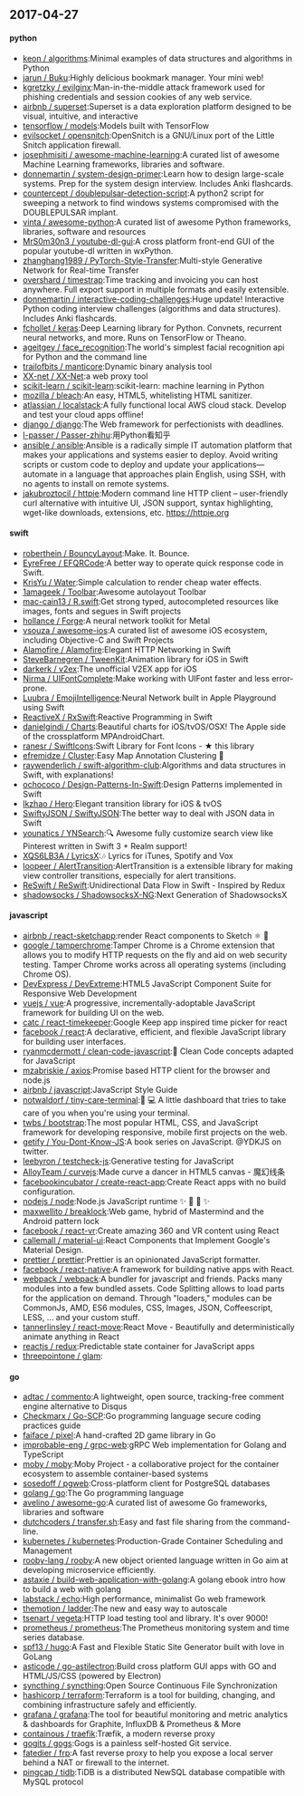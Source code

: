 ## 2017-04-27

#### python
* [keon / algorithms](https://github.com/keon/algorithms):Minimal examples of data structures and algorithms in Python
* [jarun / Buku](https://github.com/jarun/Buku):Highly delicious bookmark manager. Your mini web!
* [kgretzky / evilginx](https://github.com/kgretzky/evilginx):Man-in-the-middle attack framework used for phishing credentials and session cookies of any web service.
* [airbnb / superset](https://github.com/airbnb/superset):Superset is a data exploration platform designed to be visual, intuitive, and interactive
* [tensorflow / models](https://github.com/tensorflow/models):Models built with TensorFlow
* [evilsocket / opensnitch](https://github.com/evilsocket/opensnitch):OpenSnitch is a GNU/Linux port of the Little Snitch application firewall.
* [josephmisiti / awesome-machine-learning](https://github.com/josephmisiti/awesome-machine-learning):A curated list of awesome Machine Learning frameworks, libraries and software.
* [donnemartin / system-design-primer](https://github.com/donnemartin/system-design-primer):Learn how to design large-scale systems. Prep for the system design interview. Includes Anki flashcards.
* [countercept / doublepulsar-detection-script](https://github.com/countercept/doublepulsar-detection-script):A python2 script for sweeping a network to find windows systems compromised with the DOUBLEPULSAR implant.
* [vinta / awesome-python](https://github.com/vinta/awesome-python):A curated list of awesome Python frameworks, libraries, software and resources
* [MrS0m30n3 / youtube-dl-gui](https://github.com/MrS0m30n3/youtube-dl-gui):A cross platform front-end GUI of the popular youtube-dl written in wxPython.
* [zhanghang1989 / PyTorch-Style-Transfer](https://github.com/zhanghang1989/PyTorch-Style-Transfer):Multi-style Generative Network for Real-time Transfer
* [overshard / timestrap](https://github.com/overshard/timestrap):Time tracking and invoicing you can host anywhere. Full export support in multiple formats and easily extensible.
* [donnemartin / interactive-coding-challenges](https://github.com/donnemartin/interactive-coding-challenges):Huge update! Interactive Python coding interview challenges (algorithms and data structures). Includes Anki flashcards.
* [fchollet / keras](https://github.com/fchollet/keras):Deep Learning library for Python. Convnets, recurrent neural networks, and more. Runs on TensorFlow or Theano.
* [ageitgey / face_recognition](https://github.com/ageitgey/face_recognition):The world's simplest facial recognition api for Python and the command line
* [trailofbits / manticore](https://github.com/trailofbits/manticore):Dynamic binary analysis tool
* [XX-net / XX-Net](https://github.com/XX-net/XX-Net):a web proxy tool
* [scikit-learn / scikit-learn](https://github.com/scikit-learn/scikit-learn):scikit-learn: machine learning in Python
* [mozilla / bleach](https://github.com/mozilla/bleach):An easy, HTML5, whitelisting HTML sanitizer.
* [atlassian / localstack](https://github.com/atlassian/localstack):A fully functional local AWS cloud stack. Develop and test your cloud apps offline!
* [django / django](https://github.com/django/django):The Web framework for perfectionists with deadlines.
* [l-passer / Passer-zhihu](https://github.com/l-passer/Passer-zhihu):用Python看知乎
* [ansible / ansible](https://github.com/ansible/ansible):Ansible is a radically simple IT automation platform that makes your applications and systems easier to deploy. Avoid writing scripts or custom code to deploy and update your applications— automate in a language that approaches plain English, using SSH, with no agents to install on remote systems.
* [jakubroztocil / httpie](https://github.com/jakubroztocil/httpie):Modern command line HTTP client – user-friendly curl alternative with intuitive UI, JSON support, syntax highlighting, wget-like downloads, extensions, etc. https://httpie.org

#### swift
* [roberthein / BouncyLayout](https://github.com/roberthein/BouncyLayout):Make. It. Bounce.
* [EyreFree / EFQRCode](https://github.com/EyreFree/EFQRCode):A better way to operate quick response code in Swift.
* [KrisYu / Water](https://github.com/KrisYu/Water):Simple calculation to render cheap water effects.
* [1amageek / Toolbar](https://github.com/1amageek/Toolbar):Awesome autolayout Toolbar
* [mac-cain13 / R.swift](https://github.com/mac-cain13/R.swift):Get strong typed, autocompleted resources like images, fonts and segues in Swift projects
* [hollance / Forge](https://github.com/hollance/Forge):A neural network toolkit for Metal
* [vsouza / awesome-ios](https://github.com/vsouza/awesome-ios):A curated list of awesome iOS ecosystem, including Objective-C and Swift Projects
* [Alamofire / Alamofire](https://github.com/Alamofire/Alamofire):Elegant HTTP Networking in Swift
* [SteveBarnegren / TweenKit](https://github.com/SteveBarnegren/TweenKit):Animation library for iOS in Swift
* [darkerk / v2ex](https://github.com/darkerk/v2ex):The unofficial V2EX app for iOS
* [Nirma / UIFontComplete](https://github.com/Nirma/UIFontComplete):Make working with UIFont faster and less error-prone.
* [Luubra / EmojiIntelligence](https://github.com/Luubra/EmojiIntelligence):Neural Network built in Apple Playground using Swift
* [ReactiveX / RxSwift](https://github.com/ReactiveX/RxSwift):Reactive Programming in Swift
* [danielgindi / Charts](https://github.com/danielgindi/Charts):Beautiful charts for iOS/tvOS/OSX! The Apple side of the crossplatform MPAndroidChart.
* [ranesr / SwiftIcons](https://github.com/ranesr/SwiftIcons):Swift Library for Font Icons - ★ this library
* [efremidze / Cluster](https://github.com/efremidze/Cluster):Easy Map Annotation Clustering 📍
* [raywenderlich / swift-algorithm-club](https://github.com/raywenderlich/swift-algorithm-club):Algorithms and data structures in Swift, with explanations!
* [ochococo / Design-Patterns-In-Swift](https://github.com/ochococo/Design-Patterns-In-Swift):Design Patterns implemented in Swift
* [lkzhao / Hero](https://github.com/lkzhao/Hero):Elegant transition library for iOS & tvOS
* [SwiftyJSON / SwiftyJSON](https://github.com/SwiftyJSON/SwiftyJSON):The better way to deal with JSON data in Swift
* [younatics / YNSearch](https://github.com/younatics/YNSearch):🔍 Awesome fully customize search view like Pinterest written in Swift 3 + Realm support!
* [XQS6LB3A / LyricsX](https://github.com/XQS6LB3A/LyricsX):🎶 Lyrics for iTunes, Spotify and Vox
* [loopeer / AlertTransition](https://github.com/loopeer/AlertTransition):AlertTransition is a extensible library for making view controller transitions, especially for alert transitions.
* [ReSwift / ReSwift](https://github.com/ReSwift/ReSwift):Unidirectional Data Flow in Swift - Inspired by Redux
* [shadowsocks / ShadowsocksX-NG](https://github.com/shadowsocks/ShadowsocksX-NG):Next Generation of ShadowsocksX

#### javascript
* [airbnb / react-sketchapp](https://github.com/airbnb/react-sketchapp):render React components to Sketch ⚛️ 💎
* [google / tamperchrome](https://github.com/google/tamperchrome):Tamper Chrome is a Chrome extension that allows you to modify HTTP requests on the fly and aid on web security testing. Tamper Chrome works across all operating systems (including Chrome OS).
* [DevExpress / DevExtreme](https://github.com/DevExpress/DevExtreme):HTML5 JavaScript Component Suite for Responsive Web Development
* [vuejs / vue](https://github.com/vuejs/vue):A progressive, incrementally-adoptable JavaScript framework for building UI on the web.
* [catc / react-timekeeper](https://github.com/catc/react-timekeeper):Google Keep app inspired time picker for react
* [facebook / react](https://github.com/facebook/react):A declarative, efficient, and flexible JavaScript library for building user interfaces.
* [ryanmcdermott / clean-code-javascript](https://github.com/ryanmcdermott/clean-code-javascript):🛁 Clean Code concepts adapted for JavaScript
* [mzabriskie / axios](https://github.com/mzabriskie/axios):Promise based HTTP client for the browser and node.js
* [airbnb / javascript](https://github.com/airbnb/javascript):JavaScript Style Guide
* [notwaldorf / tiny-care-terminal](https://github.com/notwaldorf/tiny-care-terminal):💖 💻 A little dashboard that tries to take care of you when you're using your terminal.
* [twbs / bootstrap](https://github.com/twbs/bootstrap):The most popular HTML, CSS, and JavaScript framework for developing responsive, mobile first projects on the web.
* [getify / You-Dont-Know-JS](https://github.com/getify/You-Dont-Know-JS):A book series on JavaScript. @YDKJS on twitter.
* [leebyron / testcheck-js](https://github.com/leebyron/testcheck-js):Generative testing for JavaScript
* [AlloyTeam / curvejs](https://github.com/AlloyTeam/curvejs):Made curve a dancer in HTML5 canvas - 魔幻线条
* [facebookincubator / create-react-app](https://github.com/facebookincubator/create-react-app):Create React apps with no build configuration.
* [nodejs / node](https://github.com/nodejs/node):Node.js JavaScript runtime ✨ 🐢 🚀 ✨
* [maxwellito / breaklock](https://github.com/maxwellito/breaklock):Web game, hybrid of Mastermind and the Android pattern lock
* [facebook / react-vr](https://github.com/facebook/react-vr):Create amazing 360 and VR content using React
* [callemall / material-ui](https://github.com/callemall/material-ui):React Components that Implement Google's Material Design.
* [prettier / prettier](https://github.com/prettier/prettier):Prettier is an opinionated JavaScript formatter.
* [facebook / react-native](https://github.com/facebook/react-native):A framework for building native apps with React.
* [webpack / webpack](https://github.com/webpack/webpack):A bundler for javascript and friends. Packs many modules into a few bundled assets. Code Splitting allows to load parts for the application on demand. Through "loaders," modules can be CommonJs, AMD, ES6 modules, CSS, Images, JSON, Coffeescript, LESS, ... and your custom stuff.
* [tannerlinsley / react-move](https://github.com/tannerlinsley/react-move):React Move - Beautifully and deterministically animate anything in React
* [reactjs / redux](https://github.com/reactjs/redux):Predictable state container for JavaScript apps
* [threepointone / glam](https://github.com/threepointone/glam):

#### go
* [adtac / commento](https://github.com/adtac/commento):A lightweight, open source, tracking-free comment engine alternative to Disqus
* [Checkmarx / Go-SCP](https://github.com/Checkmarx/Go-SCP):Go programming language secure coding practices guide
* [faiface / pixel](https://github.com/faiface/pixel):A hand-crafted 2D game library in Go
* [improbable-eng / grpc-web](https://github.com/improbable-eng/grpc-web):gRPC Web implementation for Golang and TypeScript
* [moby / moby](https://github.com/moby/moby):Moby Project - a collaborative project for the container ecosystem to assemble container-based systems
* [sosedoff / pgweb](https://github.com/sosedoff/pgweb):Cross-platform client for PostgreSQL databases
* [golang / go](https://github.com/golang/go):The Go programming language
* [avelino / awesome-go](https://github.com/avelino/awesome-go):A curated list of awesome Go frameworks, libraries and software
* [dutchcoders / transfer.sh](https://github.com/dutchcoders/transfer.sh):Easy and fast file sharing from the command-line.
* [kubernetes / kubernetes](https://github.com/kubernetes/kubernetes):Production-Grade Container Scheduling and Management
* [rooby-lang / rooby](https://github.com/rooby-lang/rooby):A new object oriented language written in Go aim at developing microservice efficiently.
* [astaxie / build-web-application-with-golang](https://github.com/astaxie/build-web-application-with-golang):A golang ebook intro how to build a web with golang
* [labstack / echo](https://github.com/labstack/echo):High performance, minimalist Go web framework
* [themotion / ladder](https://github.com/themotion/ladder):The new and easy way to autoscale
* [tsenart / vegeta](https://github.com/tsenart/vegeta):HTTP load testing tool and library. It's over 9000!
* [prometheus / prometheus](https://github.com/prometheus/prometheus):The Prometheus monitoring system and time series database.
* [spf13 / hugo](https://github.com/spf13/hugo):A Fast and Flexible Static Site Generator built with love in GoLang
* [asticode / go-astilectron](https://github.com/asticode/go-astilectron):Build cross platform GUI apps with GO and HTML/JS/CSS (powered by Electron)
* [syncthing / syncthing](https://github.com/syncthing/syncthing):Open Source Continuous File Synchronization
* [hashicorp / terraform](https://github.com/hashicorp/terraform):Terraform is a tool for building, changing, and combining infrastructure safely and efficiently.
* [grafana / grafana](https://github.com/grafana/grafana):The tool for beautiful monitoring and metric analytics & dashboards for Graphite, InfluxDB & Prometheus & More
* [containous / traefik](https://github.com/containous/traefik):Træfik, a modern reverse proxy
* [gogits / gogs](https://github.com/gogits/gogs):Gogs is a painless self-hosted Git service.
* [fatedier / frp](https://github.com/fatedier/frp):A fast reverse proxy to help you expose a local server behind a NAT or firewall to the internet.
* [pingcap / tidb](https://github.com/pingcap/tidb):TiDB is a distributed NewSQL database compatible with MySQL protocol
